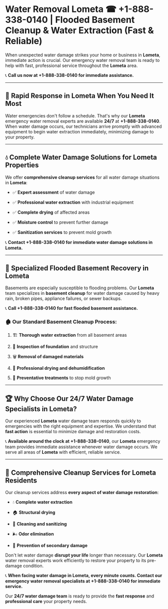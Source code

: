 # Water Removal Lometa ☎ +1-888-338-0140 | Flooded Basement Cleanup & Water Extraction (Fast & Reliable)

When unexpected water damage strikes your home or business in **Lometa**, immediate action is crucial. Our emergency water removal team is ready to help with fast, professional service throughout the **Lometa** area. 

📞 **Call us now at +1-888-338-0140 for immediate assistance.**
---
## 🚀 Rapid Response in Lometa When You Need It Most
Water emergencies don't follow a schedule. That's why our **Lometa** emergency water removal experts are available **24/7** at **+1-888-338-0140**. When water damage occurs, our technicians arrive promptly with advanced equipment to begin water extraction immediately, minimizing damage to your property.
---
## 💧 Complete Water Damage Solutions for Lometa Properties
We offer **comprehensive cleanup services** for all water damage situations in **Lometa**:
- ✅ **Expert assessment** of water damage  
- ✅ **Professional water extraction** with industrial equipment  
- ✅ **Complete drying** of affected areas  
- ✅ **Moisture control** to prevent further damage  
- ✅ **Sanitization services** to prevent mold growth  
📞 **Contact +1-888-338-0140 for immediate water damage solutions in Lometa.**
---
## 🌊 Specialized Flooded Basement Recovery in Lometa
Basements are especially susceptible to flooding problems. Our **Lometa** team specializes in **basement cleanup** for water damage caused by heavy rain, broken pipes, appliance failures, or sewer backups. 
📞 **Call +1-888-338-0140 for fast flooded basement assistance.**
### 🏚️ Our Standard Basement Cleanup Process:
1. 🏗️ **Thorough water extraction** from all basement areas  
2. 🔎 **Inspection of foundation** and structure  
3. 🗑️ **Removal of damaged materials**  
4. 💨 **Professional drying and dehumidification**  
5. 🚫 **Preventative treatments** to stop mold growth  
---
## 🏆 Why Choose Our 24/7 Water Damage Specialists in Lometa?
Our experienced **Lometa** water damage team responds quickly to emergencies with the right equipment and expertise. We understand that **fast action** is essential to minimize damage and restoration costs.
📞 **Available around the clock at +1-888-338-0140**, our **Lometa** emergency team provides immediate assistance whenever water damage occurs. We serve all areas of **Lometa** with efficient, reliable service.
---
## 🧹 Comprehensive Cleanup Services for Lometa Residents
Our cleanup services address **every aspect of water damage restoration**:
- 💧 **Complete water extraction**  
- 🏠 **Structural drying**  
- 🧼 **Cleaning and sanitizing**  
- 🌬️ **Odor elimination**  
- 🚫 **Prevention of secondary damage**  
Don't let water damage **disrupt your life** longer than necessary. Our **Lometa** water removal experts work efficiently to restore your property to its pre-damage condition.
📞 **When facing water damage in Lometa, every minute counts. Contact our emergency water removal specialists at +1-888-338-0140 for immediate service.**
Our **24/7 water damage team** is ready to provide the **fast response** and **professional care** your property needs.
